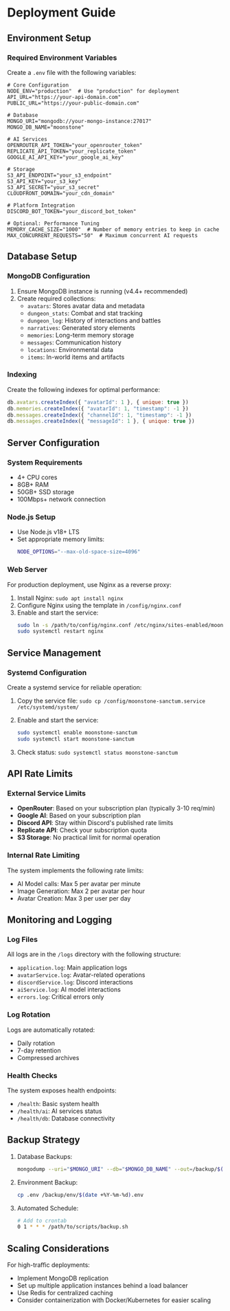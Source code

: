 # Deployment Guide

## Environment Setup

### Required Environment Variables
Create a `.env` file with the following variables:

```env
# Core Configuration
NODE_ENV="production"  # Use "production" for deployment
API_URL="https://your-api-domain.com"
PUBLIC_URL="https://your-public-domain.com"

# Database
MONGO_URI="mongodb://your-mongo-instance:27017"
MONGO_DB_NAME="moonstone"

# AI Services
OPENROUTER_API_TOKEN="your_openrouter_token"
REPLICATE_API_TOKEN="your_replicate_token"
GOOGLE_AI_API_KEY="your_google_ai_key"

# Storage
S3_API_ENDPOINT="your_s3_endpoint"
S3_API_KEY="your_s3_key"
S3_API_SECRET="your_s3_secret"
CLOUDFRONT_DOMAIN="your_cdn_domain"

# Platform Integration
DISCORD_BOT_TOKEN="your_discord_bot_token"

# Optional: Performance Tuning
MEMORY_CACHE_SIZE="1000"  # Number of memory entries to keep in cache
MAX_CONCURRENT_REQUESTS="50"  # Maximum concurrent AI requests
```

## Database Setup

### MongoDB Configuration
1. Ensure MongoDB instance is running (v4.4+ recommended)
2. Create required collections:
   - `avatars`: Stores avatar data and metadata
   - `dungeon_stats`: Combat and stat tracking
   - `dungeon_log`: History of interactions and battles
   - `narratives`: Generated story elements
   - `memories`: Long-term memory storage
   - `messages`: Communication history
   - `locations`: Environmental data
   - `items`: In-world items and artifacts

### Indexing
Create the following indexes for optimal performance:
```js
db.avatars.createIndex({ "avatarId": 1 }, { unique: true })
db.memories.createIndex({ "avatarId": 1, "timestamp": -1 })
db.messages.createIndex({ "channelId": 1, "timestamp": -1 })
db.messages.createIndex({ "messageId": 1 }, { unique: true })
```

## Server Configuration

### System Requirements
- 4+ CPU cores
- 8GB+ RAM
- 50GB+ SSD storage
- 100Mbps+ network connection

### Node.js Setup
- Use Node.js v18+ LTS
- Set appropriate memory limits:
  ```bash
  NODE_OPTIONS="--max-old-space-size=4096"
  ```

### Web Server
For production deployment, use Nginx as a reverse proxy:

1. Install Nginx: `sudo apt install nginx`
2. Configure Nginx using the template in `/config/nginx.conf`
3. Enable and start the service:
   ```bash
   sudo ln -s /path/to/config/nginx.conf /etc/nginx/sites-enabled/moonstone
   sudo systemctl restart nginx
   ```

## Service Management

### Systemd Configuration
Create a systemd service for reliable operation:

1. Copy the service file: `sudo cp /config/moonstone-sanctum.service /etc/systemd/system/`
2. Enable and start the service:
   ```bash
   sudo systemctl enable moonstone-sanctum
   sudo systemctl start moonstone-sanctum
   ```

3. Check status: `sudo systemctl status moonstone-sanctum`

## API Rate Limits

### External Service Limits
- **OpenRouter**: Based on your subscription plan (typically 3-10 req/min)
- **Google AI**: Based on your subscription plan
- **Discord API**: Stay within Discord's published rate limits
- **Replicate API**: Check your subscription quota
- **S3 Storage**: No practical limit for normal operation

### Internal Rate Limiting
The system implements the following rate limits:
- AI Model calls: Max 5 per avatar per minute
- Image Generation: Max 2 per avatar per hour
- Avatar Creation: Max 3 per user per day

## Monitoring and Logging

### Log Files
All logs are in the `/logs` directory with the following structure:
- `application.log`: Main application logs
- `avatarService.log`: Avatar-related operations
- `discordService.log`: Discord interactions
- `aiService.log`: AI model interactions
- `errors.log`: Critical errors only

### Log Rotation
Logs are automatically rotated:
- Daily rotation
- 7-day retention
- Compressed archives

### Health Checks
The system exposes health endpoints:
- `/health`: Basic system health
- `/health/ai`: AI services status
- `/health/db`: Database connectivity

## Backup Strategy

1. Database Backups:
   ```bash
   mongodump --uri="$MONGO_URI" --db="$MONGO_DB_NAME" --out=/backup/$(date +%Y-%m-%d)
   ```

2. Environment Backup:
   ```bash
   cp .env /backup/env/$(date +%Y-%m-%d).env
   ```

3. Automated Schedule:
   ```bash
   # Add to crontab
   0 1 * * * /path/to/scripts/backup.sh
   ```

## Scaling Considerations

For high-traffic deployments:
- Implement MongoDB replication
- Set up multiple application instances behind a load balancer
- Use Redis for centralized caching
- Consider containerization with Docker/Kubernetes for easier scaling